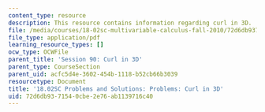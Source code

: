 ```yaml
---
content_type: resource
description: This resource contains information regarding curl in 3D.
file: /media/courses/18-02sc-multivariable-calculus-fall-2010/72d6db9371540cbe2e76ab1139716c40_MIT18_02SC_pb_90_comb.pdf
file_type: application/pdf
learning_resource_types: []
ocw_type: OCWFile
parent_title: 'Session 90: Curl in 3D'
parent_type: CourseSection
parent_uid: acfc5d4e-3602-454b-1118-b52cb66b3039
resourcetype: Document
title: '18.02SC Problems and Solutions: Problems: Curl in 3D'
uid: 72d6db93-7154-0cbe-2e76-ab1139716c40
---
```

